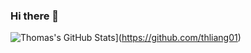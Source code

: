 ### Hi there 👋

![Thomas's GitHub Stats](https://github-readme-stats.vercel.app/api?username=thliang01&show_icons=true&include_all_commits=true&count_private=true&bg_color=30,e96443,904e95&title_color=fff&text_color=fff)](https://github.com/thliang01)
